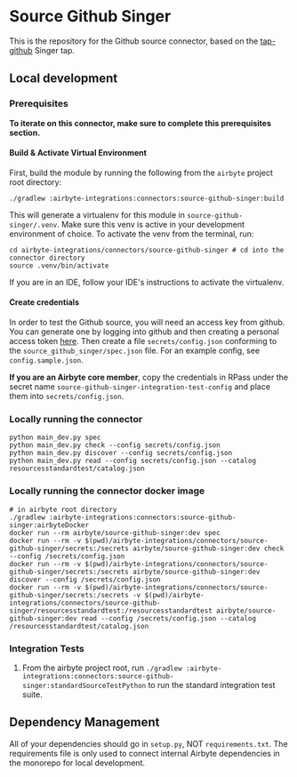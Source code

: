 # Source Github Singer

This is the repository for the Github source connector, based on the [tap-github](https://github.com/singer-io/tap-github) Singer tap.

## Local development
### Prerequisites
**To iterate on this connector, make sure to complete this prerequisites section.**

#### Build & Activate Virtual Environment
First, build the module by running the following from the `airbyte` project root directory: 
```
./gradlew :airbyte-integrations:connectors:source-github-singer:build
```

This will generate a virtualenv for this module in `source-github-singer/.venv`. Make sure this venv is active in your
development environment of choice. To activate the venv from the terminal, run:
```
cd airbyte-integrations/connectors/source-github-singer # cd into the connector directory
source .venv/bin/activate
```
If you are in an IDE, follow your IDE's instructions to activate the virtualenv.

#### Create credentials
In order to test the Github source, you will need an access key from github. You can generate one by logging into github and then creating a personal access token [here](https://github.com/settings/tokens).
Then create a file `secrets/config.json` conforming to the `source_github_singer/spec.json` file. For an example config, see `config.sample.json`. 

**If you are an Airbyte core member**, copy the credentials in RPass under the secret name `source-github-singer-integration-test-config`
and place them into `secrets/config.json`.

### Locally running the connector
```
python main_dev.py spec
python main_dev.py check --config secrets/config.json
python main_dev.py discover --config secrets/config.json
python main_dev.py read --config secrets/config.json --catalog resourcesstandardtest/catalog.json
```

### Locally running the connector docker image
```
# in airbyte root directory
./gradlew :airbyte-integrations:connectors:source-github-singer:airbyteDocker
docker run --rm airbyte/source-github-singer:dev spec
docker run --rm -v $(pwd)/airbyte-integrations/connectors/source-github-singer/secrets:/secrets airbyte/source-github-singer:dev check --config /secrets/config.json
docker run --rm -v $(pwd)/airbyte-integrations/connectors/source-github-singer/secrets:/secrets airbyte/source-github-singer:dev discover --config /secrets/config.json
docker run --rm -v $(pwd)/airbyte-integrations/connectors/source-github-singer/secrets:/secrets -v $(pwd)/airbyte-integrations/connectors/source-github-singer/resourcesstandardtest:/resourcesstandardtest airbyte/source-github-singer:dev read --config /secrets/config.json --catalog /resourcesstandardtest/catalog.json
```

### Integration Tests
1. From the airbyte project root, run `./gradlew :airbyte-integrations:connectors:source-github-singer:standardSourceTestPython` to run the standard integration test suite.

## Dependency Management
All of your dependencies should go in `setup.py`, NOT `requirements.txt`. The requirements file is only used to connect internal Airbyte dependencies in the monorepo for local development.
